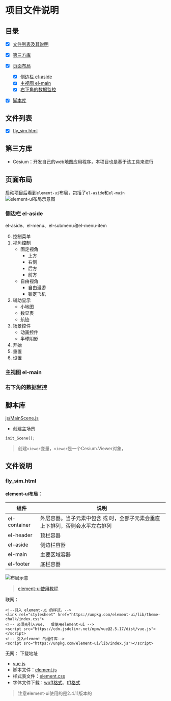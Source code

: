 # 项目文件说明
## 目录
- [x] [文件列表及其说明](#文件列表及其说明)
- [x] [第三方库](#第三方库)
- [x] [页面布局](#页面布局)
  - [x] [侧边栏 el-aside](#侧边栏-el-aside)
  - [x] [主视图 el-main](#主视图-el-main)
  - [x] [右下角的数据监控](#右下角的数据监控)
- [x] [脚本库](#脚本库)


## 文件列表
- [x] [fly_sim.html](#fly_sim.html)

## 第三方库
- Cesium：开发自己的web地图应用程序，本项目也是基于该工具来进行


## 页面布局
启动项目后看到`element-ui`布局，包括了`el-aside`和`el-main`
![element-ui布局示意图](./img/element-ui-view.jpg)  

### 侧边栏 el-aside
el-aside、el-menu、el-submenu和el-menu-item

0. 控制菜单
1. 视角控制
   - 固定视角
      - 上方
      - 右侧
      - 后方
      - 前方
   - 自由视角
      - 自由漫游
      - 锁定飞机
2. 辅助显示
   - 小地图
   - 数显表
   - 航迹
3. 场景控件
   - 动画控件
   - 半球阴影
4. 开始
5. 重置
6. 设置


### 主视图 el-main

### 右下角的数据监控

## 脚本库 
[js/MainScene.js](js\MainScene.js)
- 创建主场景
```{javascript}
init_Scene();
```
> 创建`viewer`变量，`viewer`是一个Cesium.Viewer对象，





## 文件说明
### fly_sim.html

#### element-ui布局：
| 组件 | 说明 |
| --- | --- |
|el-container|外层容器。当子元素中包含 或 时，全部子元素会垂直上下排列，否则会水平左右排列|
|el-header|顶栏容器|
|el-aside|侧边栏容器|
|el-main|主要区域容器|
|el-footer|底栏容器|
![布局示意](./img/el-container-view.png)


> [element-ui使用教程](https://www.cnblogs.com/tdcqcrtd/p/12766715.html)

联网：
```{html}
<!--引入 element-ui 的样式，-->
<link rel="stylesheet" href="https://unpkg.com/element-ui/lib/theme-chalk/index.css">
<!-- 必须先引入vue，  后使用element-ui -->
<script src="https://cdn.jsdelivr.net/npm/vue@2.5.17/dist/vue.js"></script>
<!-- 引入element 的组件库-->
<script src="https://unpkg.com/element-ui/lib/index.js"></script>
```
无网：
下载地址
- [vue.js]( https://cdn.jsdelivr.net/npm/vue/dist/vue.js)
- 脚本文件：[element.js](https://unpkg.com/element-ui@2.4.11/lib/index.js)
- 样式表文件：[element.css](https://unpkg.com/element-ui@2.4.11/lib/theme-chalk/index.css)
- 字体文件下载：[woff格式](https://unpkg.com/element-ui@2.10.1/lib/theme-chalk/fonts/element-icons.woff)、[tff格式](https://unpkg.com/element-ui@2.10.1/lib/theme-chalk/fonts/element-icons.ttf)
>注意element-ui使用的是2.4.11版本的